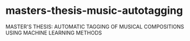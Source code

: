 # masters-thesis-music-autotagging
MASTER'S THESIS: AUTOMATIC TAGGING OF MUSICAL COMPOSITIONS USING MACHINE LEARNING METHODS 
